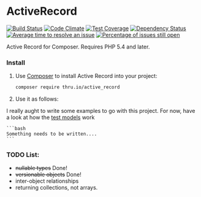 ActiveRecord
=====================

[![Build Status](https://travis-ci.org/Thruio/ActiveRecord.svg?branch=master)](https://travis-ci.org/Thruio/ActiveRecord) [![Code Climate](https://codeclimate.com/github/Thruio/ActiveRecord/badges/gpa.svg)](https://codeclimate.com/github/Thruio/ActiveRecord) [![Test Coverage](https://codeclimate.com/github/Thruio/ActiveRecord/badges/coverage.svg)](https://codeclimate.com/github/Thruio/ActiveRecord) [![Dependency Status](https://www.versioneye.com/user/projects/559bb83961663400220006ee/badge.svg?style=flat)](https://www.versioneye.com/user/projects/559bb83961663400220006ee) [![Average time to resolve an issue](http://isitmaintained.com/badge/resolution/Thruio/ActiveRecord.svg)](http://isitmaintained.com/project/Thruio/ActiveRecord "Average time to resolve an issue") [![Percentage of issues still open](http://isitmaintained.com/badge/open/Thruio/ActiveRecord.svg)](http://isitmaintained.com/project/Thruio/ActiveRecord "Percentage of issues still open")

Active Record for Composer. Requires PHP 5.4 and later.

### Install

1. Use [Composer](http://getcomposer.org) to install Active Record into your project:

    ```bash
    composer require thru.io/active_record
    ```

2. Use it as follows:

I really aught to write some examples to go with this project. For now, have a look at how the [test models](https://github.com/Thruio/ActiveRecord/blob/master/Thru/ActiveRecord/Test/TestModel.php) work

    ```bash
    Something needs to be written....
    ```


### TODO List:

 * ~~nullable types~~ Done!
 * ~~versionable objects~~ Done!
 * inter-object relationships
 * returning collections, not arrays.
